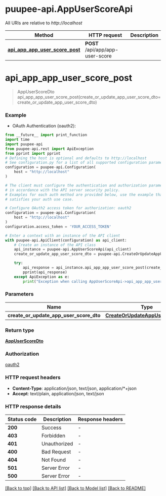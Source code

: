 # puupee-api.AppUserScoreApi

All URIs are relative to *http://localhost*

Method | HTTP request | Description
------------- | ------------- | -------------
[**api_app_app_user_score_post**](AppUserScoreApi.md#api_app_app_user_score_post) | **POST** /api/app/app-user-score | 


# **api_app_app_user_score_post**
> AppUserScoreDto api_app_app_user_score_post(create_or_update_app_user_score_dto=create_or_update_app_user_score_dto)



### Example

* OAuth Authentication (oauth2):
```python
from __future__ import print_function
import time
import puupee-api
from puupee-api.rest import ApiException
from pprint import pprint
# Defining the host is optional and defaults to http://localhost
# See configuration.py for a list of all supported configuration parameters.
configuration = puupee-api.Configuration(
    host = "http://localhost"
)

# The client must configure the authentication and authorization parameters
# in accordance with the API server security policy.
# Examples for each auth method are provided below, use the example that
# satisfies your auth use case.

# Configure OAuth2 access token for authorization: oauth2
configuration = puupee-api.Configuration(
    host = "http://localhost"
)
configuration.access_token = 'YOUR_ACCESS_TOKEN'

# Enter a context with an instance of the API client
with puupee-api.ApiClient(configuration) as api_client:
    # Create an instance of the API class
    api_instance = puupee-api.AppUserScoreApi(api_client)
    create_or_update_app_user_score_dto = puupee-api.CreateOrUpdateAppUserScoreDto() # CreateOrUpdateAppUserScoreDto |  (optional)

    try:
        api_response = api_instance.api_app_app_user_score_post(create_or_update_app_user_score_dto=create_or_update_app_user_score_dto)
        pprint(api_response)
    except ApiException as e:
        print("Exception when calling AppUserScoreApi->api_app_app_user_score_post: %s\n" % e)
```

### Parameters

Name | Type | Description  | Notes
------------- | ------------- | ------------- | -------------
 **create_or_update_app_user_score_dto** | [**CreateOrUpdateAppUserScoreDto**](CreateOrUpdateAppUserScoreDto.md)|  | [optional] 

### Return type

[**AppUserScoreDto**](AppUserScoreDto.md)

### Authorization

[oauth2](../README.md#oauth2)

### HTTP request headers

 - **Content-Type**: application/json, text/json, application/*+json
 - **Accept**: text/plain, application/json, text/json

### HTTP response details
| Status code | Description | Response headers |
|-------------|-------------|------------------|
**200** | Success |  -  |
**403** | Forbidden |  -  |
**401** | Unauthorized |  -  |
**400** | Bad Request |  -  |
**404** | Not Found |  -  |
**501** | Server Error |  -  |
**500** | Server Error |  -  |

[[Back to top]](#) [[Back to API list]](../README.md#documentation-for-api-endpoints) [[Back to Model list]](../README.md#documentation-for-models) [[Back to README]](../README.md)

